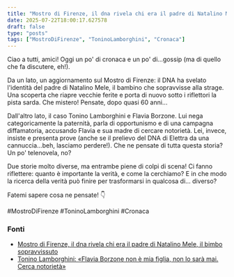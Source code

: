 ```yaml
---
title: "Mostro di Firenze, il dna rivela chi era il padre di Natalino Mele, il bimbo sopravvissuto"
date: 2025-07-22T18:00:17.627578
draft: false
type: "posts"
tags: ["MostroDiFirenze", "ToninoLamborghini", "Cronaca"]
---
```


Ciao a tutti, amici!  Oggi un po' di cronaca e un po' di...gossip (ma di quello che fa discutere, eh!).

Da un lato, un aggiornamento sul Mostro di Firenze: il DNA ha svelato l'identità del padre di Natalino Mele, il bambino che sopravvisse alla strage.  Una scoperta che riapre vecchie ferite e porta di nuovo sotto i riflettori la pista sarda.  Che mistero!  Pensate, dopo quasi 60 anni...

Dall'altro lato, il caso Tonino Lamborghini e Flavia Borzone.  Lui nega categoricamente la paternità, parla di opportunismo e di una campagna diffamatoria,  accusando Flavia e sua madre di cercare notorietà.  Lei, invece, insiste e presenta prove (anche se il prelievo del DNA di Elettra da una cannuccia…beh, lasciamo perdere!). Che ne pensate di tutta questa storia?  Un po' telenovela, no?


Due storie molto diverse, ma entrambe piene di colpi di scena!  Ci fanno riflettere: quanto è importante la verità, e come la cerchiamo?  E in che modo la ricerca della verità può finire per trasformarsi in qualcosa di… diverso?

Fatemi sapere cosa ne pensate! 👇

#MostroDiFirenze #ToninoLamborghini #Cronaca


### Fonti
- [Mostro di Firenze, il dna rivela chi era il padre di Natalino Mele, il bimbo sopravvissuto](https://firenze.repubblica.it/cronaca/2025/07/22/news/mostro_firenze_dna_padre_natalino_mele_giovanni_vinci-424745283/)
- [Tonino Lamborghini: «Flavia Borzone non è mia figlia, non lo sarà mai. Cerca notorietà»](https://corrieredibologna.corriere.it/notizie/cronaca/24_maggio_12/la-lettera-di-tonino-lamborghini-flavia-borzone-non-e-mia-figlia-non-lo-sara-mai-da-lei-solo-riprovevole-opportunismo-945d9306-6978-49fc-97d1-3981bc821xlk.shtml)
